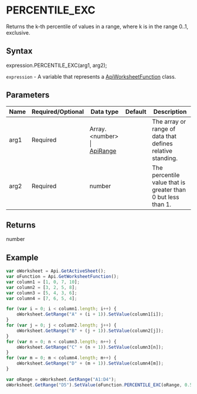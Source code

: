 # PERCENTILE_EXC

Returns the k-th percentile of values in a range, where k is in the range 0..1, exclusive.

## Syntax

expression.PERCENTILE_EXC(arg1, arg2);

`expression` - A variable that represents a [ApiWorksheetFunction](../ApiWorksheetFunction.md) class.

## Parameters

| **Name** | **Required/Optional** | **Data type** | **Default** | **Description** |
| ------------- | ------------- | ------------- | ------------- | ------------- |
| arg1 | Required | Array.&lt;number&gt; &#124; [ApiRange](../../ApiRange/ApiRange.md) |  | The array or range of data that defines relative standing. |
| arg2 | Required | number |  | The percentile value that is greater than 0 but less than 1. |

## Returns

number

## Example



```javascript
var oWorksheet = Api.GetActiveSheet();
var oFunction = Api.GetWorksheetFunction();
var column1 = [1, 0, 7, 10];
var column2 = [3, 2, 5, 8];
var column3 = [5, 4, 3, 6];
var column4 = [7, 6, 5, 4];

for (var i = 0; i < column1.length; i++) {
    oWorksheet.GetRange("A" + (i + 1)).SetValue(column1[i]);
}
for (var j = 0; j < column2.length; j++) {
    oWorksheet.GetRange("B" + (j + 1)).SetValue(column2[j]);
}
for (var n = 0; n < column3.length; n++) {
    oWorksheet.GetRange("C" + (n + 1)).SetValue(column3[n]);
}
for (var m = 0; m < column4.length; m++) {
    oWorksheet.GetRange("D" + (m + 1)).SetValue(column4[m]);
}

var oRange = oWorksheet.GetRange("A1:D4");
oWorksheet.GetRange("D5").SetValue(oFunction.PERCENTILE_EXC(oRange, 0.5));
```
